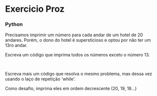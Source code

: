 # Exercicio Proz  

### Python


Precisamos imprimir um número para cada andar de um hotel de 20 andares. Porém, o dono do hotel é supersticioso e optou por não ter um 13ro andar.



Escreva um código que imprima todos os números exceto o número 13.

​​​​​​​

Escreva mais um código que resolva o mesmo problema, mas dessa vez usando o laço de repetição 'while'.



Como desafio, imprima eles em ordem decrescente (20, 19, 18...)
